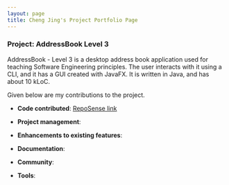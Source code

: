 ```yaml
---
layout: page
title: Cheng Jing's Project Portfolio Page
---
```


### Project: AddressBook Level 3

AddressBook - Level 3 is a desktop address book application used for teaching Software Engineering principles. The user interacts with it using a CLI, and it has a GUI created with JavaFX. It is written in Java, and has about 10 kLoC.

Given below are my contributions to the project.

* **Code contributed**: [RepoSense link]()

* **Project management**:

* **Enhancements to existing features**:

* **Documentation**:


* **Community**:


* **Tools**:

